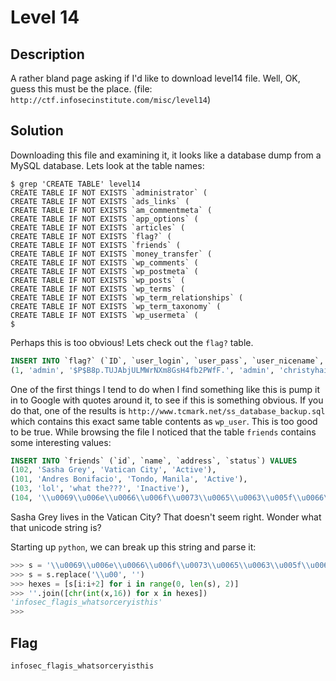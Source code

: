# Level 14

## Description

A rather bland page asking if I'd like to download level14 file.  Well, OK, guess this must be the place. (file: `http://ctf.infosecinstitute.com/misc/level14`)

## Solution

Downloading this file and examining it, it looks like a database dump from a MySQL database.  Lets look at the table names:

```shell
$ grep 'CREATE TABLE' level14
CREATE TABLE IF NOT EXISTS `administrator` (
CREATE TABLE IF NOT EXISTS `ads_links` (
CREATE TABLE IF NOT EXISTS `am_commentmeta` (
CREATE TABLE IF NOT EXISTS `app_options` (
CREATE TABLE IF NOT EXISTS `articles` (
CREATE TABLE IF NOT EXISTS `flag?` (
CREATE TABLE IF NOT EXISTS `friends` (
CREATE TABLE IF NOT EXISTS `money_transfer` (
CREATE TABLE IF NOT EXISTS `wp_comments` (
CREATE TABLE IF NOT EXISTS `wp_postmeta` (
CREATE TABLE IF NOT EXISTS `wp_posts` (
CREATE TABLE IF NOT EXISTS `wp_terms` (
CREATE TABLE IF NOT EXISTS `wp_term_relationships` (
CREATE TABLE IF NOT EXISTS `wp_term_taxonomy` (
CREATE TABLE IF NOT EXISTS `wp_usermeta` (
$
```

Perhaps this is too obvious!  Lets check out the `flag?` table.

```sql
INSERT INTO `flag?` (`ID`, `user_login`, `user_pass`, `user_nicename`, `user_email`, `user_url`, `user_registered`, `user_activation_key`, `user_status`, `display_name`) VALUES
(1, 'admin', '$P$B8p.TUJAbjULMWrNXm8GsH4fb2PWfF.', 'admin', 'christyhaigcreations@gmail.com', '', '2012-09-06 20:09:55', '', 0, 'admin');
```

One of the first things I tend to do when I find something like this is pump it in to Google with quotes around it, to see if this is something obvious.  If you do that, one of the results is `http://www.tcmark.net/ss_database_backup.sql` which contains this exact same table contents as `wp_user`.  This is too good to be true.  While browsing the file I noticed that the table `friends` contains some interesting values:

```sql
INSERT INTO `friends` (`id`, `name`, `address`, `status`) VALUES
(102, 'Sasha Grey', 'Vatican City', 'Active'),
(101, 'Andres Bonifacio', 'Tondo, Manila', 'Active'),
(103, 'lol', 'what the???', 'Inactive'),
(104, '\\u0069\\u006e\\u0066\\u006f\\u0073\\u0065\\u0063\\u005f\\u0066\\u006c\\u0061\\u0067\\u0069\\u0073\\u005f\\u0077\\u0068\\u0061\\u0074\\u0073\\u006f\\u0072\\u0063\\u0065\\u0072\\u0079\\u0069\\u0073\\u0074\\u0068\\u0069\\u0073', 'annoying', '0x0a');
```

Sasha Grey lives in the Vatican City?  That doesn't seem right.  Wonder what that unicode string is?

Starting up `python`, we can break up this string and parse it:

```python
>>> s = '\\u0069\\u006e\\u0066\\u006f\\u0073\\u0065\\u0063\\u005f\\u0066\\u006c\\u0061\\u0067\\u0069\\u0073\\u005f\\u0077\\u0068\\u0061\\u0074\\u0073\\u006f\\u0072\\u0063\\u0065\\u0072\\u0079\\u0069\\u0073\\u0074\\u0068\\u0069\\u0073'
>>> s = s.replace('\\u00', '')
>>> hexes = [s[i:i+2] for i in range(0, len(s), 2)]
>>> ''.join([chr(int(x,16)) for x in hexes])
'infosec_flagis_whatsorceryisthis'
>>>
```

## Flag

`infosec_flagis_whatsorceryisthis`

